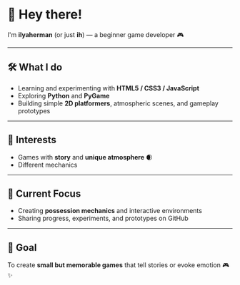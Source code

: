 # 👋 Hey there!

I'm **ilyaherman** (or just **ih**) — a beginner game developer 🎮

---

## 🛠️ What I do
- Learning and experimenting with **HTML5 / CSS3 / JavaScript**
- Exploring **Python** and **PyGame**
- Building simple **2D platformers**, atmospheric scenes, and gameplay prototypes

---

## 🌌 Interests
- Games with **story** and **unique atmosphere** 🌒
- Different mechanics

---

## 🚧 Current Focus
- Creating **possession mechanics** and interactive environments
- Sharing progress, experiments, and prototypes on GitHub

---

## 🎯 Goal
To create **small but memorable games** that tell stories or evoke emotion 🎮✨
